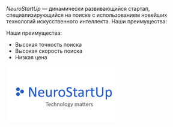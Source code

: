 *NeuroStartUp* — динамически развивающийся стартап, специализирующийся на поиске с использованием новейших технологий искусственного интеллекта. Наши преимущества:

Наши преимущества:
* Высокая точность поиска
* Высокая скорость поиска
* Низкая цена

![](logo.png)